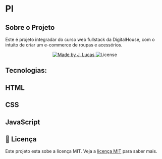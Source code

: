 # PI

## Sobre o Projeto

Este é projeto integradar do curso web fullstack da DigitalHouse, com o intuito de criar um e-commerce de roupas e acessórios. 

<p align="center">
<a href="https://www.linkedin.com/in/jo%C3%A3o-lucas-nascimento-andrade-34574398/">
    <img alt="Made by J. Lucas" src="https://img.shields.io/badge/made%20by-Jo%C3%A3o%20Lucas-blue">
</a>

<img alt="License" src="https://img.shields.io/badge/license-MIT-brightgreen?color=blue">
</p>

## Tecnologias:

<h2>HTML</h2>
<h2>CSS</h2>
<h2>JavaScript</h2>


## 📝 Licença

Este projeto esta sobe a licença MIT. Veja a <a href="https://opensource.org/licenses/MIT">licença MIT</a> para saber mais.
